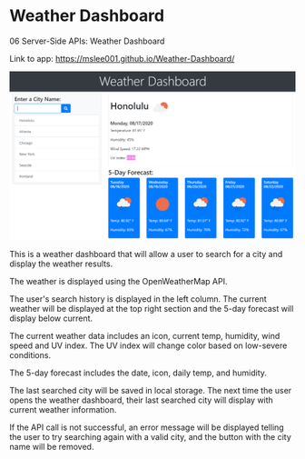 # Weather Dashboard
06 Server-Side APIs: Weather Dashboard

Link to app: https://mslee001.github.io/Weather-Dashboard/

<img src="screenshots/weather-dash.PNG">

This is a weather dashboard that will allow a user to search for a city and display the weather results.

The weather is displayed using the OpenWeatherMap API.

The user's search history is displayed in the left column. The current weather will be displayed at the top right section and the 5-day forecast will display below current.

The current weather data includes an icon, current temp, humidity, wind speed and UV index. The UV index will change color based on low-severe conditions.

The 5-day forecast includes the date, icon, daily temp, and humidity.

The last searched city will be saved in local storage. The next time the user opens the weather dashboard, their last searched city will display with current weather information.

If the API call is not successful, an error message will be displayed telling the user to try searching again with a valid city, and the button with the city name will be removed.
